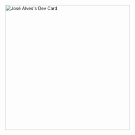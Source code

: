 <a href="https://app.daily.dev/jalves_dev"><img src="https://api.daily.dev/devcards/0e015f2657da45a2ba46f12d90669218.png?r=8ve" width="400" alt="José Alves's Dev Card"/></a>
